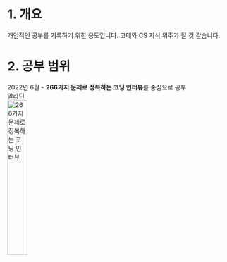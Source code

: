 <!-- https://gist.github.com/ihoneymon/652be052a0727ad59601#file-how-to-write-by-markdown-md 마크다운 참조-->
# 1. 개요
개인적인 공부를 기록하기 위한 용도입니다. 코테와 CS 지식 위주가 될 것 같습니다.
# 2. 공부 범위
2022년 6월 - **266가지 문제로 정복하는 코딩 인터뷰**를 중심으로 공부   
[알라딘](https://www.aladin.co.kr/shop/wproduct.aspx?ItemId=279822924)   
<img src="https://image.aladin.co.kr/product/27982/29/cover500/8966263208_1.jpg" width="30%" height="30%" title="266가지 문제로 정복하는 코딩 인터뷰 이미지" alt="266가지 문제로 정복하는 코딩 인터뷰"></img><br/>
